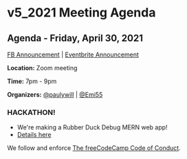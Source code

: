 # v5_2021 Meeting Agenda

## Agenda - Friday, April 30, 2021

[FB Announcement](https://www.facebook.com/events/789825501921706) | [Eventbrite Announcement](https://www.eventbrite.ca/e/hackathon-v5-2021-freecodecamp-barrie-study-group-tickets-156992531889)

**Location:** Zoom meeting

**Time:** 7pm - 9pm

**Organizers:** [@paulywill](https://github.com/paulywill)  | [@Emi55](https://github.com/Emi55)

### HACKATHON!

- We're making a Rubber Duck Debug MERN web app!
- [Details here](https://github.com/freecodecampBarrie/rubberduck)

We follow and enforce [The freeCodeCamp Code of Conduct](https://www.freecodecamp.org/news/code-of-conduct/).
